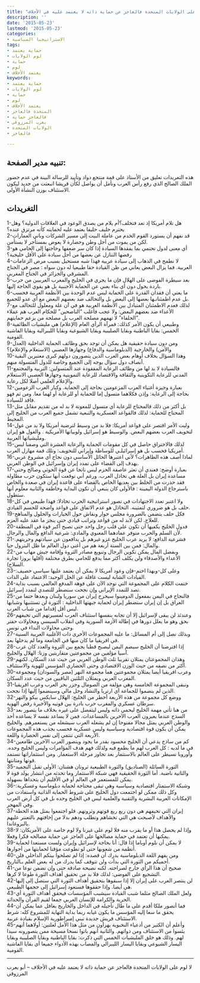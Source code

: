 ```yaml
---
title: "لا لوم على الولايات المتحدة فالعاجز عن حماية ذاته لا يعتمد عليه في الأحلاف"
description: ''
date: '2015-05-23'
lastmod: '2015-05-23'
categories:
- الاستراتيجيا السياسية
tags:
- حماية يعتمد
- لوم الولايات
- حماية
- لوم
- يعتمد الأحلاف
keywords:
- حماية يعتمد
- لوم الولايات
- حماية
- لوم
- يعتمد الأحلاف
- المتحدة فالعاجز
- فالعاجز حماية
- يعرب المرزوقي
- الولايات المتحدة
- فالعاجز

---
```

## **تنبيه مدير الصفحة:**

هذه التغريدات تعليق من الأستاذ على قمة منتجع دواد وتأييد للرسالة البينة في عدم حضور الملك الصالح الذي رفع رأس العرب ونأمل أن يواصل لكأن قريشا انبعثت من جديد ليكون الاستئناف بوزن النشأة الأولى.

## **التغريدات**

1-هل تلام أمريكا إذ تعد فتخلف؟أم يلام من يصدق الوعود في العلاقات الدولية؟ وهل يحترم حليف حليفا يعتمد عليه لحمايته كأنه مرتزق عنده؟  
2-قد نفهم أن يستورد القوم الخدم من عاملة البيت إلى مسير الشركات وباني العمارات لكن من يموت من أجل وطن وحضارة لا يعوض بمستأجر لا يستأمن.  
3-أي معنى لدول تحتمي بما يفقدها السيادة إذا كان سر ضعفها وحاجتها إلى الحامي هو رفضها التنازل عن بعضها من أجل سيادة على الأقل خليجية؟  
4-لا نطمح في الذهاب إلى سيادة عربية فهذا شبه مستحيل بسبب مرض الزعامات العربية. فما يزال البعض يعاني من ظن القيادة حقا طبيعيا له دون سواه : مصر في الجناح المشرقي والجزائر في الجناح المغربي.  
5-بعد سيطرة الفوضى على الهلال فإن ما يجري في الخليج والمغرب العربيين من حرب باردة يحول دون أي بناء يغني عن الحماية الأجنبية بل هو يقوي الحاجة إليها.  
6-ما يعني أن فقدان القدرة على الحماية ليس عدم الوحدة بين الأنظمة العربية فحسب بل عدم اطمئنانـها بعضها إلى البعض بل والتحالف ضد بعضهم البعض مع أي عدو للجميع.  
7-لذلك فعدم الاطمئنان المتبادل بين الأنظمة العربية هو في آن علة ومعلول للتحالف مع الأعداء ضد بعضهم البعض: ولا عجب فأغلب “الناصحين” للحكام العرب هم عملاء “الحلفاء” لا تهمهم مصلحة العرب بل مصلحة من يزعم حمايتهم.  
8-وطبيعي أن يكون الأمر كذلك: فمرآة الرأي العام (الإعلام) هي مليشيات الطائفية الخمس: بقايا الباطنية وبقايا الصليبية وبقايا الشيوعية وبقايا الليبرالية وبقايا الفاشية القومية.  
9-ومن دون سيادة حقيقية هل يمكن أن توجد بحق وظائف الحماية الداخلية (العدل والأمن) والخارجية (الدبلوماسية والدفاع) وجهازها العصبي (الاستعلام والإعلام)؟  
10-وهذا السؤال بخلاف أوهام بعض العرب الذين يتصورون دولهم كبرى معتبرين البقية أنصاف دول سؤال يوجه إلى الجميع وخاصة للدول المتسولة منهم.  
11-فالسيادة لا بد لها من وظائف الرعاية المفقودة عند المتسولين: التربية والمجتمع المدني للرعاية التكوينية والثقافة والاقتصاد للرعاية التموينية وجهازها العصبي الاستعلام والإعلام العلمي أصلا لكل رعاية.  
12-بعبارة وجيزة أغنياء العرب المزعومين بحاجة إلى الحماية. وكبار العرب الزعومين بحاجة إلى الرعاية: وإذن فكلاهما متسول إما للحماية أو للرعاية أو لهما معا. ومن ثم فهو فاقد للسيادة.  
13-بل أكثر من ذلك فالمحتاج للرعاية أي متسول للمعونة لا بد له من تقديم مقابل مثل المحتاج للحماية: لذلك فالقواعد العسكرية والتبعية تشمل جميع العرب من الخليج إلى المحيط.  
14-وليت الأمر اقتصر على قواعد أمريكا: فلا بد من وسيط لترضية أمريكا ولا بد من غول لتخويف العرب بعضهم البعض. والوسيط هو إسرائيل ولوبياتها الأمريكية . والغول هو إيران ومليشياتها العربية.  
15-لذلك فالاختراق حاصل في كل مقومات الحماية والرعاية العشرة التي وصفنا ليس أمريكيا فحسب بل هو إسرائيلـي للوساطة وإيراني للتخويف: وتلك قمة مهازل العرب.  
16-لماذا أصف هذه الظاهرات؟ لأني اعتبرها الحائل الأساسي دون نجاح أي مشروع عربي يهدف إلى القضاء على تمدد إيران وإسرائيل في الوطن العربي.  
17-بعبارة أوضح: فعندي أن تعثر عاصفة الحزم ليس ناتجا عن قوة الحوثي وصالح وحتى مساعدة إيران بل العلة هي تخاذل العرب. ورغم أني توقعت أنها ستكون حرب مطاولة فقد حذرت من الخلط بين بعديها الخاص بالقضاء على قاعدة إيران في صعدة والخاص باسترجاع الدولة اليمينة : فالأولى كان ينبغي أن تكون البداية وخاطفة والثانية معلوم أنها ستطول.  
18-ولا اعتبر تعدد الاجتهادات في تصور استراتيجية الحرب تخاذلا: فهذا طبيعي في كل حلف بل هو ضروري لتمتينه. التخاذل هو عدم الاتفاق على قواعد واضحة للحسم القيادي.  
19-فكل حلف يتضمن بالضرورة مجلس حوار ونقاش حول الخيارات والحلول والمناهج للعلاج. لكن لابد له من قواعد وتراتب قيادي حتى ينجز ما عقد عليه العزم.  
20-فدول الخليج يكفيها أن تكون على قلب رجل واحد حتى تصبح أكبر قوة في المنطقة لأن السلم والحرب متوفر عمادهما المعنوي والمادي: شرعية الدافع والمال والرجال.  
21-فشرعية الدافع: لا يريد عرب الخليج غزو غيرهم بل يدافعون عن سيادتهم وحريتهم. والمال: فمن بين الستة أربعة هم من أغنى دول العالم ما ظل البترول حيا.  
22-وبفضل المال يمكن تكوين الرجال وتنويع مصادر الثروة وإقامة جيش مهاب من الأعداء والأصدقاء ولن يكلف أكثر مما يدفع للحامي بطرق مختلفة (أقلها بروزا تجارة السلاح).  
23-وعلى كل-وبهذا اختم-فإن وعود أمريكا لا يمكن أن يعتمد عليها سياسي حصيف: القيادات الشابة ليست غافلة عن الحل الوحيد: الاعتماد على الذات.  
24-ختمت الكلام على المجموعة التي توجد الآن على فوهة المدفع العالمي بسبب بداية تصد للتمدد الإيراني وإن نجحت ستضطر للتصدي لتمدد إسرائيل.  
25-فالنجاح في اليمن بمفعول الدومينوا سيخرج إيران من سوريا ولبنان وبعدها حتما من العراق بل إن إيران ستضطر إيران لحماية جبهتها الداخلية : الثورة لن تستثنيها وشبابها ليس أقل إقداما من شباب العرب.  
26-وعندئذ لن يبقى لإسرائيل إلا أن تجابه بنفسها استئناف العرب لمسيرتهم التي تخيفهم بحق وهو ما يعلل دورها في إطالة الأزمة السورية وفي انقلاب السيسي ومحاولات حفتر وحتى محاولات النداء في تونس.  
27-وبذلك نصل إلى أم المسائل: ما عليه المجموعات الأخرى ذات الأغلبية العربية السنية في افريقيا ما كان منها في الجامعة وما لم يدخلها بعد.  
28-إذا افترضنا أن الخليج سيضم اليمن ليصبح قطبا يجمع بين الثروة والعدد كان عرب آسيا مؤلفين من مجموعتين متقاربتين وزنا: الهلال والخليج.  
29-وهذان المجموعتان يمثلان تقريبا ثلث الوطن العربي من حيث عدد السكان. لكنهم أكثر من نصفه من حيث الوزن الاقتصادي وحتى الحضاري المؤسس للهوية والاستئناف.  
30-وعرب افريقيا أيضا يمثلان مجموعتين هما مجموعة النهر (مصر والسودان) ومجموعة المغرب العربي ويمثلان الثلثين الباقيين من حيث عدد السكان.  
31-وتبقى المجموعة الخامسة وهي مؤلفة من الصومال وجزر بحر العرب وعرب افريقيا الذين لم ينضموا للجماعة أي ارتريا والتشاد وجل مالي وسينضموا إليها إذا نجحت.  
32-ووضع كل مجموعة من هذه الأربعة أخطر من الخليج: الهلال سايكس بيكو والنهر سرطان عسكري والمغرب حرب بادرة بين قوتيه والأخيرة رفض الهوية.  
33-من هنا تأتي مهمة الخليج ليحمي ذاته وليس ليتفضل على غيره بخلاف ما يتصور بعد السذج عندما يعيرون العرب الآخرين بالمساعدات. فمن لا يساعد نفسه لا يساعده أحد والوطن العربي يمثل مجالا مفتوحا إن لم يشغله العرب سيشغله من يستعمرهم. والخليج يمكن أن يكون قوة اقتصادية وسياسية وليس عسكرية فحسب بجذب هذه المجموعات الأربعة التي تنتمي إلى نفس الحضارة واللغة.  
34-كم من ساذج يدعي أن الخليج محسود بقدر ما يجود ويتصور العرب الآخرين طامعين في ما لديه : كل العرب لهم ما يطمع فيه ولذلك فهم هدف المؤامرات وليس الخليج وحده. وأوروبا تسيطر على العالم بالاستثمار بعد تجاوز مرحلة الاستعمار. ومن استثماراتها تستمد قوتها ومتانتها.  
35-الثورة السائلة (الصناديق) والثورة الطبيعية ثروتان هشتان: الأولى تقبل التجميد والثانية ناضبة. أما الثورة الحقيقية فهي شبكة الاستثمار وما تحدثه من انتشار يولد قوة لا يمكن للمستعمر في العالم أو في الأقليم أن يتحداها بسهولة.  
36-وشبكة الاستمثار اقتصادية وسياسية وهي تبقى محتاجة لحماية دبلوماسية وعسكرية: وكل ذلك ممكن لو اجتمعت دول الخليج على شروط الحماية الذاتية واستفادت من الإمكانات العربية البشرية والتقنية والعلمية ليس في الخليج وحده بل في كل أرض العرب وفي المهجر.  
37-إيران التي تخيفهم هي دون ربع ربع قوتهم وثروتهم. فلو اجتمعوا بمثل هذه الخطة والأهداف لأصبحت هي التي تخشاهم وتطلب ودهم بدلا من إخافتهم بالتعنتر عليهم بالبروغاندا.  
38-وإذا لم يحصل هذا أو ما يقرب منه فلا لوم على غيرنا ولا لوم خاصة على الأمريكان: لا يمكنها أن تعتمد في حماية مصالحها على العاجز عن حماية مصالحه فكرا وفعلا.  
39-لا يمكن أن نلوم أوباما إذا قال: أنا بحاجة لإسرائيل وإيران ولست مستعدا لحماية أنظمة من شعوبها حتى لو تطوعت مؤقتا لحمايتها من أجوارها.  
40-ومن يفهم اللغة الدبلوماسية يدرك أن قصده: إذا لم تصلحوا بيتكم الداخلي فلن أحميكم من الثورة التي بدأت ولن تتوقف كما يدرك من له بعض العلم بـالتاريخ.  
41-صحيح أن هذا الرأي جارح لصراحته. لكنه نصيحة صادقة حتى وإن تضمن نوعا من التشجيع على الفوضى: لذلك فلا بد من تحقيق أهداف الثورة طوعا لا كرها.  
42-لن ينتصر العرب على إيران إلا إذا سبقوها بتحقيق أهداف الثورة التي ستصل إلى إليها هي أيضا. وإذا حققوها فستعود إسرائيل إلى حجمها الطبيعي.  
43-ولعل الملك الصالح مثلما شبب القيادة سيشبب المؤسسات فيحقق أهداف الثورة أي الحرية والكرامة للإنسان العربي جمعا لقيم القرآن والحداثة.  
44-فما أتصور ملكا أقدم على ما طال تأجيله في الداخل والخاريج بغافل عما يمكن أن يحقق ما سعا إليه المؤسس ما يكون غيابه ربما بداية النهاية للمشروع كله: شرط الاستئناف قريش جديدة تبني إمبراطورية الإسلام بقيادة عربية.  
45-وأعلم أن الكثير من أدعياء النخبوية يهزأون من مثل هذا الأمل لعلتين: أولاهما أنهم يئسوا من الاستئناف ومن ذواتهم. والثانية أنهم باتوا نسخا مسيخة ممن يتصورونه سيدا لهم. وذلك هو خلق المليشيات الخمس التي ذكرت: بقايا الباطنية وبقايا الصليبية وبقايا اليسار الشيوعي وبقايا اليسار الليبرالي والمصاب بهذه الأدواء جميعا أي بقايا الفاشية القومية.

---

لا لوم على الولايات المتحدة فالعاجز عن حماية ذاته لا يعتمد عليه في الأحلاف – أبو يعرب المرزوقي

###